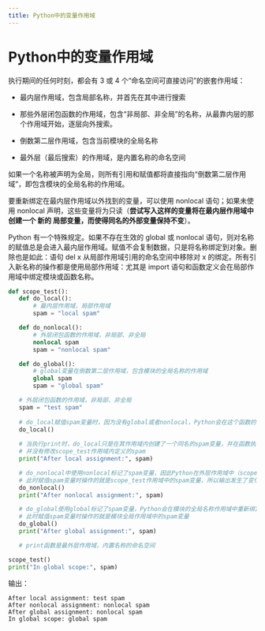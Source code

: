 ```yaml
---
title: Python中的变量作用域
---
```

# Python中的变量作用域

执行期间的任何时刻，都会有 3 或 4 个“命名空间可直接访问”的嵌套作用域：

- 最内层作用域，包含局部名称，并首先在其中进行搜索

- 那些外层闭包函数的作用域，包含“非局部、非全局”的名称，从最靠内层的那个作用域开始，逐层向外搜索。

- 倒数第二层作用域，包含当前模块的全局名称

- 最外层（最后搜索）的作用域，是内置名称的命名空间

如果一个名称被声明为全局，则所有引用和赋值都将直接指向“倒数第二层作用域”，即包含模块的全局名称的作用域。

 要重新绑定在最内层作用域以外找到的变量，可以使用 nonlocal 语句；如果未使用 nonlocal 声明，这些变量将为只读（**尝试写入这样的变量将在最内层作用域中创建一个 新的 局部变量，而使得同名的外部变量保持不变**）。

 Python 有一个特殊规定。如果不存在生效的 global 或 nonlocal 语句，则对名称的赋值总是会进入最内层作用域。赋值不会复制数据，只是将名称绑定到对象。删除也是如此：语句 del x 从局部作用域引用的命名空间中移除对 x 的绑定。所有引入新名称的操作都是使用局部作用域：尤其是 import 语句和函数定义会在局部作用域中绑定模块或函数名称。

 ```python
def scope_test():
    def do_local():
        # 最内层作用域，局部作用域
        spam = "local spam"

    def do_nonlocal():
        # 外层闭包函数的作用域，非局部、非全局
        nonlocal spam
        spam = "nonlocal spam"

    def do_global():
        # global变量在倒数第二层作用域，包含模块的全局名称的作用域
        global spam
        spam = "global spam"

    # 外层闭包函数的作用域，非局部、非全局
    spam = "test spam"
    
    # do_local赋值spam变量时，因为没有global或者nonlocal，Python会在这个函数的作用域内创建一个spam变量
    do_local()
    
    # 当执行print时，do_local只是在其作用域内创建了一个同名的spam变量，并在函数执行完成后释放，
    # 并没有修改scope_test作用域内定义的spam
    print("After local assignment:", spam)

    # do_nonlocal中使用nonlocal标记了spam变量，因此Python在外层作用域中（scope_test函数作用域中）重新绑定
    # 此时赋值spam变量时操作的就是scope_test作用域中的spam变量，所以输出发生了变化
    do_nonlocal()
    print("After nonlocal assignment:", spam)

    # do_global使用global标记了spam变量，Python会在模块的全局名称作用域中重新绑定
    # 此时赋值spam变量时操作的就是模块全局作用域中的spam变量
    do_global()
    print("After global assignment:", spam)

    # print函数是最外层作用域，内置名称的命名空间

scope_test()
print("In global scope:", spam)
 ```
 输出：
 ```shell
After local assignment: test spam
After nonlocal assignment: nonlocal spam
After global assignment: nonlocal spam
In global scope: global spam
 ```